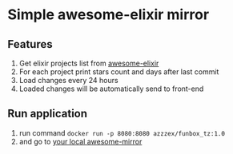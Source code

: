# Simple awesome-elixir mirror

## Features

1. Get elixir projects list from [awesome-elixir](https://github.com/h4cc/awesome-elixir)
2. For each project print stars count and days after last commit
3. Load changes every 24 hours
4. Loaded changes will be automatically send to front-end

## Run application


1. run command ```docker run -p 8080:8080 azzzex/funbox_tz:1.0```
2. and go to [your local awesome-mirror](http://localhost:8080)
